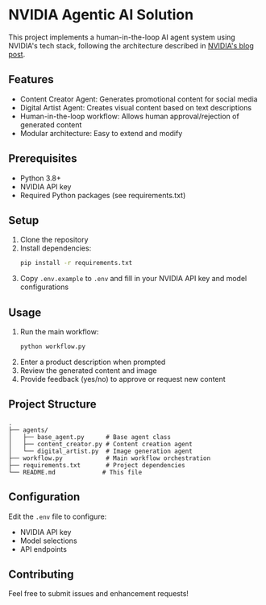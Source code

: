 # NVIDIA Agentic AI Solution

This project implements a human-in-the-loop AI agent system using NVIDIA's tech stack, following the architecture described in [NVIDIA's blog post](https://developer.nvidia.com/blog/build-your-first-human-in-the-loop-ai-agent-with-nvidia-nim/).

## Features

- Content Creator Agent: Generates promotional content for social media
- Digital Artist Agent: Creates visual content based on text descriptions
- Human-in-the-loop workflow: Allows human approval/rejection of generated content
- Modular architecture: Easy to extend and modify

## Prerequisites

- Python 3.8+
- NVIDIA API key
- Required Python packages (see requirements.txt)

## Setup

1. Clone the repository
2. Install dependencies:
   ```bash
   pip install -r requirements.txt
   ```
3. Copy `.env.example` to `.env` and fill in your NVIDIA API key and model configurations

## Usage

1. Run the main workflow:
   ```bash
   python workflow.py
   ```
2. Enter a product description when prompted
3. Review the generated content and image
4. Provide feedback (yes/no) to approve or request new content

## Project Structure

```
.
├── agents/
│   ├── base_agent.py      # Base agent class
│   ├── content_creator.py # Content creation agent
│   └── digital_artist.py  # Image generation agent
├── workflow.py            # Main workflow orchestration
├── requirements.txt       # Project dependencies
└── README.md             # This file
```

## Configuration

Edit the `.env` file to configure:
- NVIDIA API key
- Model selections
- API endpoints

## Contributing

Feel free to submit issues and enhancement requests!